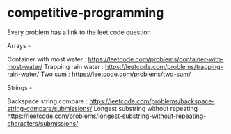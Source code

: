# competitive-programming
Every problem has a link to the leet code question 

Arrays - 

Container with most water : https://leetcode.com/problems/container-with-most-water/
Trapping rain water : https://leetcode.com/problems/trapping-rain-water/
Two sum : https://leetcode.com/problems/two-sum/


Strings - 

Backspace string compare : https://leetcode.com/problems/backspace-string-compare/submissions/
Longest substring without repeating : https://leetcode.com/problems/longest-substring-without-repeating-characters/submissions/
